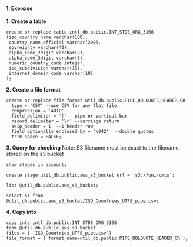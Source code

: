 #### 1. Exercise
**1. Create a table**
```
create or replace table intl_db.public.INT_STDS_ORG_3166 
(iso_country_name varchar(100), 
 country_name_official varchar(200), 
 sovreignty varchar(40), 
 alpha_code_2digit varchar(2), 
 alpha_code_3digit varchar(3), 
 numeric_country_code integer,
 iso_subdivision varchar(15), 
 internet_domain_code varchar(10)
);
```
**2. Create a file format**
```
create or replace file format util_db.public.PIPE_DBLQUOTE_HEADER_CR 
  type = 'CSV' --use CSV for any flat file
  compression = 'AUTO' 
  field_delimiter = '|' --pipe or vertical bar
  record_delimiter = '\r' --carriage return
  skip_header = 1  --1 header row
  field_optionally_enclosed_by = '\042'  --double quotes
  trim_space = FALSE;
```
**3. Query for checking**
Note: S3 filename must be exact to the filename stored on the s3 bucket
```
show stages in account; 

create stage util_db.public.aws_s3_bucket url = 's3://uni-cmcw';

list @util_db.public.aws_s3_bucket;

select $1 from @util_db.public.aws_s3_bucket/ISO_Countries_UTF8_pipe.csv;
```
**4. Copy into**
```
copy into intl_db.public.INT_STDS_ORG_3166
from @util_db.public.aws_s3_bucket
files = ( 'ISO_Countries_UTF8_pipe.csv')
file_format = ( format_name=util_db.public.PIPE_DBLQUOTE_HEADER_CR );
```